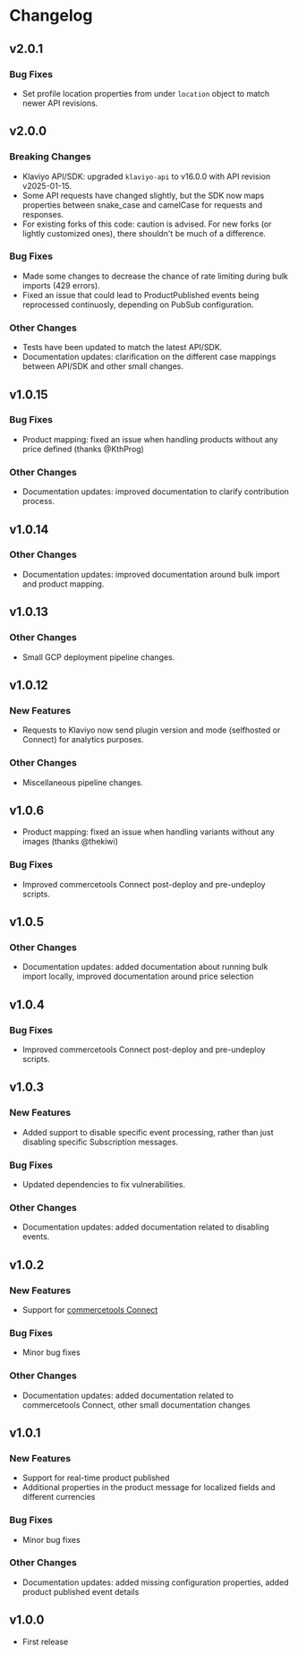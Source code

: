 # Changelog

## v2.0.1

### Bug Fixes

- Set profile location properties from under `location` object to match newer API revisions.

## v2.0.0

### Breaking Changes

- Klaviyo API/SDK: upgraded `klaviyo-api` to v16.0.0 with API revision v2025-01-15.
- Some API requests have changed slightly, but the SDK now maps properties between snake_case and camelCase for requests and responses.
- For existing forks of this code: caution is advised. For new forks (or lightly customized ones), there shouldn't be much of a difference.

### Bug Fixes

- Made some changes to decrease the chance of rate limiting during bulk imports (429 errors).
- Fixed an issue that could lead to ProductPublished events being reprocessed continuosly, depending on PubSub configuration.

### Other Changes

- Tests have been updated to match the latest API/SDK.
- Documentation updates: clarification on the different case mappings between API/SDK and other small changes.

## v1.0.15

### Bug Fixes

- Product mapping: fixed an issue when handling products without any price defined (thanks @KthProg)

### Other Changes

- Documentation updates: improved documentation to clarify contribution process.

## v1.0.14

### Other Changes

- Documentation updates: improved documentation around bulk import and product mapping.

## v1.0.13

### Other Changes

- Small GCP deployment pipeline changes.

## v1.0.12

### New Features

- Requests to Klaviyo now send plugin version and mode (selfhosted or Connect) for analytics purposes.

### Other Changes

- Miscellaneous pipeline changes.

## v1.0.6

- Product mapping: fixed an issue when handling variants without any images (thanks @thekiwi)

### Bug Fixes

- Improved commercetools Connect post-deploy and pre-undeploy scripts.

## v1.0.5

### Other Changes

- Documentation updates: added documentation about running bulk import locally, improved documentation around price selection

## v1.0.4

### Bug Fixes

- Improved commercetools Connect post-deploy and pre-undeploy scripts.

## v1.0.3

### New Features

- Added support to disable specific event processing, rather than just disabling specific Subscription messages.

### Bug Fixes

- Updated dependencies to fix vulnerabilities.

### Other Changes

- Documentation updates: added documentation related to disabling events.

## v1.0.2

### New Features

- Support for [commercetools Connect](https://commercetools.com/products/connect)

### Bug Fixes

- Minor bug fixes

### Other Changes

- Documentation updates: added documentation related to commercetools Connect, other small documentation changes

## v1.0.1

### New Features

- Support for real-time product published
- Additional properties in the product message for localized fields and different currencies

### Bug Fixes

- Minor bug fixes

### Other Changes

- Documentation updates: added missing configuration properties, added product published event details

## v1.0.0

* First release


